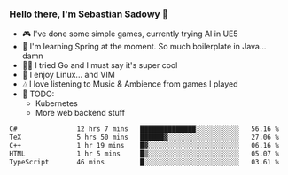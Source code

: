 ### Hello there, I'm Sebastian Sadowy 👋

 - 🎮 I've done some simple games, currently trying AI in UE5
 - 🍃 I'm learning Spring at the moment. So much boilerplate in Java... damn 
 - 🏃‍♀️ I tried Go and I must say it's super cool
 - 🐧 I enjoy Linux... and VIM
 - 🎶 I love listening to Music & Ambience from games I played
 - 🌱 TODO:
   * Kubernetes
   * More web backend stuff
<!--START_SECTION:waka-->

```txt
C#               12 hrs 7 mins   ██████████████░░░░░░░░░░░   56.16 %
TeX              5 hrs 50 mins   ██████▓░░░░░░░░░░░░░░░░░░   27.06 %
C++              1 hr 19 mins    █▓░░░░░░░░░░░░░░░░░░░░░░░   06.16 %
HTML             1 hr 5 mins     █▒░░░░░░░░░░░░░░░░░░░░░░░   05.07 %
TypeScript       46 mins         █░░░░░░░░░░░░░░░░░░░░░░░░   03.61 %
```

<!--END_SECTION:waka-->
